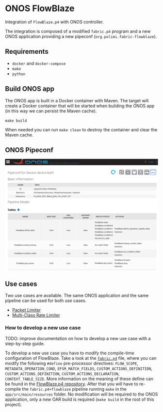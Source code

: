 # ONOS FlowBlaze
Integration of `FlowBlaze.p4` with ONOS controller.

The integration is composed of a modified `fabric.p4` program and a new ONOS 
application providing a new pipeconf (`org.polimi.fabric-flowblaze`).

## Requirements
- `docker` and `docker-compose`
- `make`
- `python`

## Build ONOS app
The ONOS app is built in a Docker container with Maven. The target will create a Docker
container that will be started when building the ONOS app (in this way we can persist the Maven cache).

`make build`

When needed you can run `make clean` to destroy the container and clear the Maven cache.

## ONOS Pipeconf
![](pipeconf_onos.png)

## Use cases
Two use cases are available. The same ONOS application and the same pipeline can 
be used for both use cases.

- [Packet Limiter](examples/packet_limiter)
- [Multi-Class Rate Limiter](examples/class_rate_limiter)

### How to develop a new use case
TODO: improve documentation on how to develop a new use case with a step-by-step guide.

To develop a new use case you have to modify the compile-time configuration of 
FlowBlaze. 
Take a look at the [`fabric.p4`](app/src/main/resources/fabric.p4) file, 
where you can modify the following `#define` pre-processor directives: `FLOW_SCOPE`, 
`METADATA_OPERATION_COND`, `EFSM_MATCH_FIELDS`, `CUSTOM_ACTIONS_DEFINITION`,
`CUSTOM_ACTIONS_DEFINITION`, `CUSTOM_ACTIONS_DECLARATION`, `CONTEXT_TABLE_SIZE`.
More information on the meaning of these define can be found in the 
[FlowBlaze.p4 repository](https://www.github.com/ANTLab-polimi/flowblaze.p4).
After that you will have to re-compile the `fabric.p4+flowblaze` pipeline running
`make` in the `app/src/main/resources` folder. No modification will be required 
to the ONOS application, only a new OAR build is required (`make build` in the root of this project).
